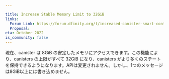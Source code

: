 ```yaml
---

title: Increase Stable Memory Limit to 32GiB
links:
  Forum Link: https://forum.dfinity.org/t/increased-canister-smart-contract-memory/6148/128
  Proposal:
eta: October 2022
is_community: false
---
```

現在、canister は 8GiB の安定したメモリにアクセスできます。この機能により、canisters の上限がすべて 32GiB になり、canisters がより多くのステートを保持できるようになります。APIは変更されません。しかし、1つのメッセージは8GiB以上には書き込めません。

<!---


Currently, a canister can access 8GiB of stable memory. This feature will increase that limit to 32GiB for all canisters, allowing canisters to hold more state. The API will remain unchanged. A single message however will not be able to write to more than 8GiB.

-->
